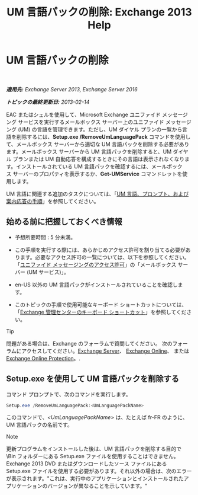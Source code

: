 ﻿---
title: 'UM 言語パックの削除: Exchange 2013 Help'
TOCTitle: UM 言語パックの削除
ms:assetid: a2bc2753-2c25-4ea0-a9d5-e3d42a699c6c
ms:mtpsurl: https://technet.microsoft.com/ja-jp/library/Bb124004(v=EXCHG.150)
ms:contentKeyID: 49896392
ms.date: 04/24/2018
mtps_version: v=EXCHG.150
ms.translationtype: HT
---

# UM 言語パックの削除

 

_**適用先:** Exchange Server 2013, Exchange Server 2016_

_**トピックの最終更新日:** 2013-02-14_

EAC またはシェルを使用して、Microsoft Exchange ユニファイド メッセージング サービスを実行するメールボックス サーバー上のユニファイド メッセージング (UM) の言語を管理できます。ただし、UM ダイヤル プランの一覧から言語を削除するには、**Setup.exe /RemoveUmLanguagePack** コマンドを使用して、メールボックス サーバーから適切な UM 言語パックを削除する必要があります。メールボックス サーバーから UM 言語パックを削除すると、UM ダイヤル プランまたは UM 自動応答を構成するときにその言語は表示されなくなります。インストールされている UM 言語パックを確認するには、メールボックス サーバーのプロパティを表示するか、**Get-UMService** コマンドレットを使用します。

UM 言語に関連する追加のタスクについては、「[UM 言語、プロンプト、および案内応答の手順](um-languages-prompts-and-greetings-procedures-exchange-2013-help.md)」を参照してください。

## 始める前に把握しておくべき情報

  - 予想所要時間 : 5 分未満。

  - この手順を実行する際には、あらかじめアクセス許可を割り当てる必要があります。必要なアクセス許可の一覧については、以下を参照してください。「[ユニファイド メッセージングのアクセス許可](unified-messaging-permissions-exchange-2013-help.md)」の「メールボックス サーバー (UM サービス)」。

  - en-US 以外の UM 言語パックがインストールされていることを確認します。

  - このトピックの手順で使用可能なキーボード ショートカットについては、「[Exchange 管理センターのキーボード ショートカット](keyboard-shortcuts-in-the-exchange-admin-center-exchange-online-protection-help.md)」を参照してください。


> [!TIP]
> 問題がある場合は、Exchange のフォーラムで質問してください。 次のフォーラムにアクセスしてください。<A href="https://go.microsoft.com/fwlink/p/?linkid=60612">Exchange Server</A>、 <A href="https://go.microsoft.com/fwlink/p/?linkid=267542">Exchange Online</A>、 または <A href="https://go.microsoft.com/fwlink/p/?linkid=285351">Exchange Online Protection</A>。.



## Setup.exe を使用して UM 言語パックを削除する

コマンド プロンプトで、次のコマンドを実行します。

```powershell
Setup.exe /RemoveUmLanguagePack:<UmLanguagePackName>
```

このコマンドで、*\<UmLanguagePackName\>* は、たとえば fr-FR のように、UM 言語パックの名前です。


> [!NOTE]
> 更新プログラムをインストールした後は、UM 言語パックを削除する目的で \Bin フォルダーにある Setup.exe ファイルを使用することはできません。Exchange 2013 DVD またはダウンロードしたソース ファイルにある Setup.exe ファイルを使用する必要があります。それ以外の場合は、次のエラーが表示されます。"これは、実行中のアプリケーションとインストールされたアプリケーションのバージョンが異なることを示しています。"


